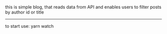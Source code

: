this is simple blog, that reads data from API and enables users to filter posts by author id or title

****

to start use:
yarn watch
